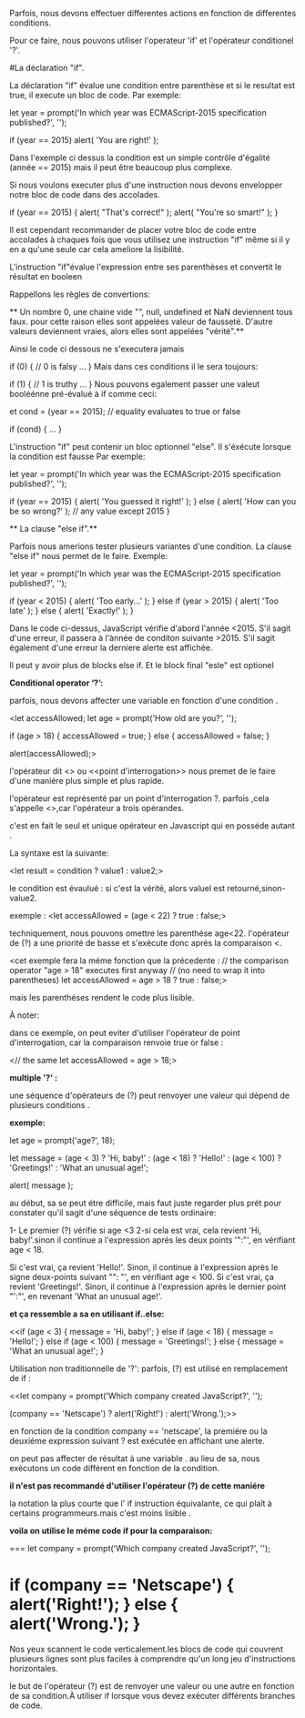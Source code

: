 

Parfois, nous devons effectuer differentes actions en fonction de differentes conditions.

Pour ce faire, nous pouvons utiliser l'operateur 'if' et l'opérateur conditionel '?'.
 
  #La déclaration "if".
 
 La déclaration "if" évalue une condition entre parenthèse et si le resultat est true, il execute un bloc de code.
 Par exemple:
 
let year = prompt('In which year was ECMAScript-2015 specification published?', '');

if (year == 2015) alert( 'You are right!' );

Dans l'exemple ci dessus la condition est un simple contrôle d'égalité (année == 2015) mais il peut être beaucoup plus complexe.

Si nous voulons executer plus d'une instruction nous devons envelopper notre bloc de code dans des accolades.
 
 if (year == 2015) {
  alert( "That's correct!" );
  alert( "You're so smart!" );
}

Il est cependant recommander de placer votre bloc de code entre accolades à chaques fois que vous utilisez une instruction "if" 
même si il y en a qu'une seule car cela ameliore la lisibilité.

L'instruction "if"évalue l'expression entre ses parenthèses et convertit le résultat en booleen

Rappellons les règles de convertions:

** Un nombre 0, une chaine vide "", null, undefined et NaN deviennent tous faux. pour cette raison elles sont appelées valeur de 
fausseté.
D'autre valeurs deviennent vraies, alors elles sont appelées "vérité".**

Ainsi le code ci dessous ne s'executera jamais 

if (0) { // 0 is falsy
  ...
}
Mais dans ces conditions il le sera toujours:

if (1) { // 1 is truthy
  ...
}
Nous pouvons egalement passer une valeut booléénne pré-évalué à if comme ceci:

et cond = (year == 2015); // equality evaluates to true or false

if (cond) {
  ...
}

L'instruction "if" peut contenir un bloc optionnel "else". Il s'éxécute lorsque la condition est fausse
Par exemple:

let year = prompt('In which year was the ECMAScript-2015 specification published?', '');

if (year == 2015) {
  alert( 'You guessed it right!' );
} else {
  alert( 'How can you be so wrong?' ); // any value except 2015
}

** La clause "else if".**

Parfois nous amerions tester plusieurs variantes d'une condition. La clause "else if" nous permet de le faire.
 Exemple:
 
 let year = prompt('In which year was the ECMAScript-2015 specification published?', '');

if (year < 2015) {
  alert( 'Too early...' );
} else if (year > 2015) {
  alert( 'Too late' );
} else {
  alert( 'Exactly!' );
}

Dans le code ci-dessus, JavaScript vérifie d'abord l'année <2015. S'il sagit d'une erreur, il passera à l'ànnée de conditon
suivante >2015. S'il sagit également d'une erreur la derniere alerte est affichée.

Il peut y avoir plus de blocks else if. Et le block final "esle" est optionel


**Conditional operator ‘?’:**

parfois, nous devons affecter une variable en fonction d'une condition .

<let accessAllowed;
let age = prompt('How old are you?', '');

if (age > 18) {
  accessAllowed = true;
} else {
  accessAllowed = false;
}

alert(accessAllowed);>


l'opérateur dit <<conditionnel>> ou <<point d'interrogation>> nous premet de le faire d'une maniére plus simple et plus rapide.

l'opérateur est représenté par un point d'interrogation ?. parfois ,cela s'appelle <<ternaire>>,car l'opérateur a trois opérandes.

c'est en fait le seul et unique opérateur en Javascript qui en posséde autant .

La syntaxe est la suivante:


<let result = condition ? value1 : value2;>


le condition est évaulué : si c'est la vérité, alors valuel est retourné,sinon- value2.


exemple :
<let accessAllowed = (age < 22) ? true : false;>


techniquement, nous pouvons omettre les parenthése age<22. l'opérateur de (?) a une priorité de basse et s'exécute donc aprés la comparaison <.


<cet exemple fera la méme fonction que la précedente :
// the comparison operator "age > 18" executes first anyway
// (no need to wrap it into parentheses)
let accessAllowed = age > 18 ? true : false;>

mais les parenthéses rendent le code plus lisible.

À noter:

dans ce exemple, on peut eviter d'utiliser l'opérateur de point d'interrogation, car la comparaison renvoie true or false :

<// the same
let accessAllowed = age > 18;>

 
**multiple '?' :**

une séquence d'opérateurs de (?) peut renvoyer une valeur qui dépend de plusieurs conditions .

**exemple:**

let age = prompt('age?', 18);

let message = (age < 3) ? 'Hi, baby!' :
  (age < 18) ? 'Hello!' :
  (age < 100) ? 'Greetings!' :
  'What an unusual age!';

alert( message );


au début, sa se peut étre difficile, mais faut juste regarder plus prét pour constater qu'il sagit d'une séquence de tests ordinaire:

1- Le premier (?) vérifie si age <3
2-si cela est vrai, cela revient 'Hi, baby!'.sinon il continue a l'expression aprés les deux points '":"', en vérifiant age < 18.

Si c'est vrai, ça revient 'Hello!'. Sinon, il continue à l'expression après le signe deux-points suivant "": "', en vérifiant age < 100.
Si c'est vrai, ça revient 'Greetings!'. Sinon, il continue à l'expression après le dernier point "':"', en revenant 'What an unusual age!'.


**et ça ressemble a sa en utilisant if..else:**

<<if (age < 3) {
  message = 'Hi, baby!';
} else if (age < 18) {
  message = 'Hello!';
} else if (age < 100) {
  message = 'Greetings!';
} else {
  message = 'What an unusual age!';
}


Utilisation non traditionnelle de '?':
parfois, (?) est utilisé en remplacement de if :

<<let company = prompt('Which company created JavaScript?', '');

(company == 'Netscape') ?
   alert('Right!') : alert('Wrong.');>>

 
en fonction de la condition  company == 'netscape', la premiére ou la deuxiéme expression suivant ? est exécutée en affichant une alerte.

on peut pas affecter de résultat à une variable . au lieu de sa, nous exécutons un code différent en fonction de la condition.

**il n'est pas recommandé d'utiliser l'opérateur (?) de cette maniére** 

la notation la plus courte que l' if instruction équivalante, ce qui plaît à certains programmeurs.mais c'est moins lisible .

**voila on utilise le méme code if pour la comparaison:**

===
let company = prompt('Which company created JavaScript?', '');

if (company == 'Netscape') {
  alert('Right!');
} else {
  alert('Wrong.');
}
===
Nos yeux scannent le code verticalement.les blocs de code qui couvrent plusieurs lignes sont plus faciles à comprendre qu'un long jeu d'instructions horizontales.

le but de l'opérateur (?) est de renvoyer une valeur ou une autre en fonction de sa condition.À utiliser if lorsque vous devez exécuter différents branches de code.



